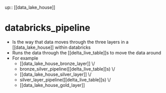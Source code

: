 up:: [[data_lake_house]]

# databricks_pipeline

- Is the way that data moves through the three layers in a [[data_lake_house]] within databricks
- Runs the data through the [[delta_live_table]]s to move the data around
- For example
	- [[data_lake_house_bronze_layer]] \\/
	- bronze_silver_pipeline([[delta_live_table]]s) \\/
	- [[data_lake_house_silver_layer]] \\/
	- silver_layer_pipeline([[delta_live_table]]s) \\/
	- [[data_lake_house_gold_layer]]
